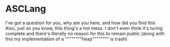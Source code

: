 # ASCLang
I've got a question for you, why are you here, and how did you find this<br>
Also, just so you know, this thing's a hot mess. I don't even think it's turing complete and there's literally no reason for this to remain public
(along with this my implementation of a """"""""heap"""""""" is trash)

